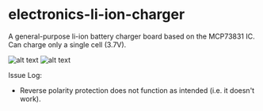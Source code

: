 # electronics-li-ion-charger
A general-purpose li-ion battery charger board based on the MCP73831 IC. Can charge only a single cell (3.7V). 

![alt text](https://github.com/alexander-fraser/electronics-li-ion-charger/blob/main/Plots/electronics-li-ion-charger-Actual1.jpg)
![alt text](https://github.com/alexander-fraser/electronics-li-ion-charger/blob/main/Plots/electronics-li-ion-charger-Actual2.jpg)

Issue Log:
- Reverse polarity protection does not function as intended (i.e. it doesn't work).

